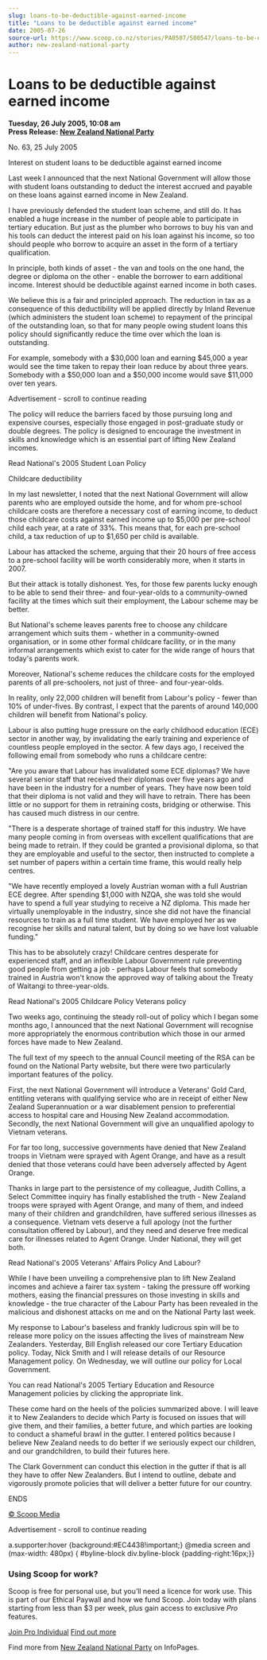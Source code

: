 ```yaml
---
slug: loans-to-be-deductible-against-earned-income
title: "Loans to be deductible against earned income"
date: 2005-07-26
source-url: https://www.scoop.co.nz/stories/PA0507/S00547/loans-to-be-deductible-against-earned-income.htm
author: new-zealand-national-party
---
```

Loans to be deductible against earned income
============================================

**Tuesday, 26 July 2005, 10:08 am**  
**Press Release: [New Zealand National Party](https://info.scoop.co.nz/New_Zealand_National_Party)**

No. 63, 25 July 2005

Interest on student loans to be deductible against earned income

Last week I announced that the next National Government will allow those with student loans outstanding to deduct the interest accrued and payable on these loans against earned income in New Zealand.

I have previously defended the student loan scheme, and still do. It has enabled a huge increase in the number of people able to participate in tertiary education. But just as the plumber who borrows to buy his van and his tools can deduct the interest paid on his loan against his income, so too should people who borrow to acquire an asset in the form of a tertiary qualification.

In principle, both kinds of asset - the van and tools on the one hand, the degree or diploma on the other - enable the borrower to earn additional income. Interest should be deductible against earned income in both cases.

We believe this is a fair and principled approach. The reduction in tax as a consequence of this deductibility will be applied directly by Inland Revenue (which administers the student loan scheme) to repayment of the principal of the outstanding loan, so that for many people owing student loans this policy should significantly reduce the time over which the loan is outstanding.

For example, somebody with a $30,000 loan and earning $45,000 a year would see the time taken to repay their loan reduce by about three years. Somebody with a $50,000 loan and a $50,000 income would save $11,000 over ten years.

Advertisement - scroll to continue reading





The policy will reduce the barriers faced by those pursuing long and expensive courses, especially those engaged in post-graduate study or double degrees. The policy is designed to encourage the investment in skills and knowledge which is an essential part of lifting New Zealand incomes.

Read National's 2005 Student Loan Policy

Childcare deductibility

In my last newsletter, I noted that the next National Government will allow parents who are employed outside the home, and for whom pre-school childcare costs are therefore a necessary cost of earning income, to deduct those childcare costs against earned income up to $5,000 per pre-school child each year, at a rate of 33%. This means that, for each pre-school child, a tax reduction of up to $1,650 per child is available.

Labour has attacked the scheme, arguing that their 20 hours of free access to a pre-school facility will be worth considerably more, when it starts in 2007.

But their attack is totally dishonest. Yes, for those few parents lucky enough to be able to send their three- and four-year-olds to a community-owned facility at the times which suit their employment, the Labour scheme may be better.

But National's scheme leaves parents free to choose any childcare arrangement which suits them - whether in a community-owned organisation, or in some other formal childcare facility, or in the many informal arrangements which exist to cater for the wide range of hours that today's parents work.

Moreover, National's scheme reduces the childcare costs for the employed parents of all pre-schoolers, not just of three- and four-year-olds.

In reality, only 22,000 children will benefit from Labour's policy - fewer than 10% of under-fives. By contrast, I expect that the parents of around 140,000 children will benefit from National's policy.

Labour is also putting huge pressure on the early childhood education (ECE) sector in another way, by invalidating the early training and experience of countless people employed in the sector. A few days ago, I received the following email from somebody who runs a childcare centre:

"Are you aware that Labour has invalidated some ECE diplomas? We have several senior staff that received their diplomas over five years ago and have been in the industry for a number of years. They have now been told that their diploma is not valid and they will have to retrain. There has been little or no support for them in retraining costs, bridging or otherwise. This has caused much distress in our centre.

"There is a desperate shortage of trained staff for this industry. We have many people coming in from overseas with excellent qualifications that are being made to retrain. If they could be granted a provisional diploma, so that they are employable and useful to the sector, then instructed to complete a set number of papers within a certain time frame, this would really help centres.

"We have recently employed a lovely Austrian woman with a full Austrian ECE degree. After spending $1,000 with NZQA, she was told she would have to spend a full year studying to receive a NZ diploma. This made her virtually unemployable in the industry, since she did not have the financial resources to train as a full time student. We have employed her as we recognise her skills and natural talent, but by doing so we have lost valuable funding."

This has to be absolutely crazy! Childcare centres desperate for experienced staff, and an inflexible Labour Government rule preventing good people from getting a job - perhaps Labour feels that somebody trained in Austria won't know the approved way of talking about the Treaty of Waitangi to three-year-olds.

Read National's 2005 Childcare Policy Veterans policy

Two weeks ago, continuing the steady roll-out of policy which I began some months ago, I announced that the next National Government will recognise more appropriately the enormous contribution which those in our armed forces have made to New Zealand.

The full text of my speech to the annual Council meeting of the RSA can be found on the National Party website, but there were two particularly important features of the policy.

First, the next National Government will introduce a Veterans' Gold Card, entitling veterans with qualifying service who are in receipt of either New Zealand Superannuation or a war disablement pension to preferential access to hospital care and Housing New Zealand accommodation. Secondly, the next National Government will give an unqualified apology to Vietnam veterans.

For far too long, successive governments have denied that New Zealand troops in Vietnam were sprayed with Agent Orange, and have as a result denied that those veterans could have been adversely affected by Agent Orange.

Thanks in large part to the persistence of my colleague, Judith Collins, a Select Committee inquiry has finally established the truth - New Zealand troops were sprayed with Agent Orange, and many of them, and indeed many of their children and grandchildren, have suffered serious illnesses as a consequence. Vietnam vets deserve a full apology (not the further consultation offered by Labour), and they need and deserve free medical care for illnesses related to Agent Orange. Under National, they will get both.

Read National's 2005 Veterans' Affairs Policy And Labour?

While I have been unveiling a comprehensive plan to lift New Zealand incomes and achieve a fairer tax system - taking the pressure off working mothers, easing the financial pressures on those investing in skills and knowledge - the true character of the Labour Party has been revealed in the malicious and dishonest attacks on me and on the National Party last week.

My response to Labour's baseless and frankly ludicrous spin will be to release more policy on the issues affecting the lives of mainstream New Zealanders. Yesterday, Bill English released our core Tertiary Education policy. Today, Nick Smith and I will release details of our Resource Management policy. On Wednesday, we will outline our policy for Local Government.

You can read National's 2005 Tertiary Education and Resource Management policies by clicking the appropriate link.

These come hard on the heels of the policies summarized above. I will leave it to New Zealanders to decide which Party is focused on issues that will give them, and their families, a better future, and which parties are looking to conduct a shameful brawl in the gutter. I entered politics because I believe New Zealand needs to do better if we seriously expect our children, and our grandchildren, to build their futures here.

The Clark Government can conduct this election in the gutter if that is all they have to offer New Zealanders. But I intend to outline, debate and vigorously promote policies that will deliver a better future for our country.

ENDS

[© Scoop Media](http://www.scoop.co.nz/about/terms.html)  

Advertisement - scroll to continue reading



a.supporter:hover {background:#EC4438!important;} @media screen and (max-width: 480px) { #byline-block div.byline-block {padding-right:16px;}}

### Using Scoop for work?

Scoop is free for personal use, but you’ll need a licence for work use. This is part of our Ethical Paywall and how we fund Scoop. Join today with plans starting from less than $3 per week, plus gain access to exclusive _Pro_ features.  
  
[Join Pro Individual](https://pro.scoop.co.nz/Individual/?from=ProIn24) [Find out more](https://pro.scoop.co.nz/using-scoop-for-work/?from=ProIn24)

Find more from [New Zealand National Party](https://info.scoop.co.nz/New_Zealand_National_Party) on InfoPages.